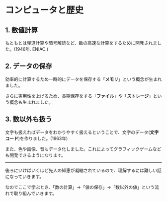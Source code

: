 # コンピュータと歴史

## 1. 数値計算

もともとは弾道計算や暗号解読など、数の高速な計算をするために開発されました。(1946年. ENIAC.)

## 2. データの保存

効率的に計算するため一時的にデータを保存する「**メモリ**」という概念が生まれました。

さらに実用性を上げるため、長期保存をする「**ファイル**」や「**ストレージ**」という概念も生まれました。

## 3. 数以外も扱う

文字も扱えればデータをわかりやすく扱えるということで、文字のデータ(**文字コード**)を作りました。(1963年)

また、色や画像、音もデータ化しました。これによってグラフィックゲームなども開発できるようになります。

---

後ろにいけばいくほど先人の知恵が凝縮されているので、理解するには難しい話になっていきます。

なのでここで学ぶとき、「数の計算」→「値の保存」→「数以外の値」という流れで取り組んでいきます。
